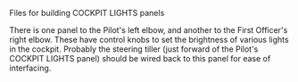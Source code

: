 Files for building COCKPIT LIGHTS panels

There is one panel to the Pilot's left elbow, and another to the First Officer's right elbow. These have control knobs to set
the brightness of various lights in the cockpit.
Probably the steering tiller (just forward of the Pilot's COCKPIT LIGHTS panel) should be wired back to this panel for ease of interfacing.
